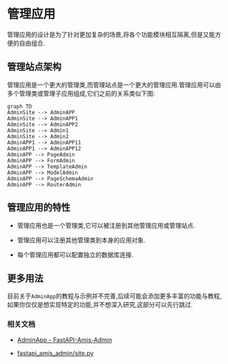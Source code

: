 # 管理应用

管理应用的设计是为了针对更加复杂的场景,将各个功能模块相互隔离,但是又能方便的自由组合.

## 管理站点架构

管理应用是一个更大的管理类,而管理站点是一个更大的管理应用.管理应用可以由多个管理类或管理子应用组成,它们之前的关系类似下图:

```mermaid
graph TD
AdminSite --> AdminAPP
AdminSite --> AdminAPP1
AdminSite --> AdminAPP2
AdminSite --> Admin1
AdminSite --> Admin2
AdminAPP1 --> AdminAPP11
AdminAPP1 --> AdminAPP12
AdminAPP --> PageAdmin
AdminAPP --> FormAdmin
AdminAPP --> TemplateAdmin
AdminAPP --> ModelAdmin
AdminAPP --> PageSchemaAdmin
AdminAPP --> RouterAdmin
```

## 管理应用的特性

- 管理应用也是一个管理类,它可以被注册到其他管理应用或管理站点.

- 管理应用可以注册其他管理类到本身的应用对象.

- 每个管理应用都可以配置独立的数据库连接.

  

## 更多用法

目前关于`AdminApp`的教程与示例并不完善,后续可能会添加更多丰富的功能与教程,如果你仅仅是想实现特定的功能,并不想深入研究,这部分可以先行跳过.

### 相关文档

- [AdminApp - FastAPI-Amis-Admin](/amis_admin/AdminApp/)

- [fastapi_amis_admin/site.py](https://github.com/amisadmin/fastapi_amis_admin/blob/master/fastapi_amis_admin/amis_admin/site.py)